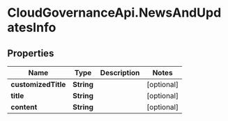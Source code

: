 # CloudGovernanceApi.NewsAndUpdatesInfo

## Properties

Name | Type | Description | Notes
------------ | ------------- | ------------- | -------------
**customizedTitle** | **String** |  | [optional] 
**title** | **String** |  | [optional] 
**content** | **String** |  | [optional] 


